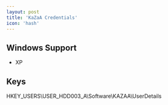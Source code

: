 ```yaml
---
layout: post
title: 'KaZaA Credentials'
icon: 'hash'
---
```


## Windows Support

- XP



## Keys

HKEY_USERS\USER_HDD003_A\Software\KAZAA\UserDetails

